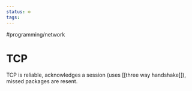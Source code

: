 ```yaml
---
status: ⚙️
tags:
---
```


#programming/network 

# TCP
TCP is reliable, acknowledges a session (uses [[three way handshake]]), missed packages are resent.